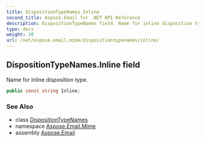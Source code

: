 ```yaml
---
title: DispositionTypeNames.Inline
second_title: Aspose.Email for .NET API Reference
description: DispositionTypeNames field. Name for inline disposition type
type: docs
weight: 20
url: /net/aspose.email.mime/dispositiontypenames/inline/
---
```

## DispositionTypeNames.Inline field

Name for inline disposition type.

```csharp
public const string Inline;
```

### See Also

* class [DispositionTypeNames](../)
* namespace [Aspose.Email.Mime](../../dispositiontypenames/)
* assembly [Aspose.Email](../../../)


